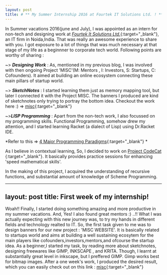 ```yaml
---
layout: post
title: # ** My Summer Internship 2016 at Fourtek IT Solutions Ltd. ! **
--- 
```

In Summer vacations 2016(june and July), I was appointed as an intern for non-tech and designing work at [_Fourtek It Solutions Ltd._](www.fourtek.com){:target="_blank"}, an IT firm in Noida,India.
That was really an awesome experience to share with you. I got exposure to a lot of things that was much necessary at that stage of my life as a beginnner to corporate tech world.
Following points are worthy of sharing :

 ~> **_Designing Work_** : As, mentioned in my previous blog, I was involved with then ongoing Project 'MISC'(M: Mentors , I: Investors, S: Startups, C: Cofounders). It aimed at building an online ecosystem connecting these main pillars of startup world.

 ~> **_SketchNotes_** : I started learning them just as memory mapping tool, but later I connected it with the Project MISC. The banners I produced are kind of sketchnotes only trying to portray the bottom idea.
 Checkout the work here :) =>  [misc](http://usonmoon.com/misc/){:target="_blank"}

 ~>**_LISP Programming_** : Apart from the non-tech work, I also focussed on my programming skills. Functional Programming, somehow drew my attention, and I started learning Racket (a dialect of Lisp) using Dr.Racket IDE.


 *Refer to this => [4 Major Programming Paradigms](http://people.cs.aau.dk/~normark/prog3-03/html/notes/paradigms_themes-paradigm-overview-section.html){:target="_blank"} *


 As I believe in contextual learning, So, I decided to work on [ Project CodeCat ](https://github.com/arushi-bhatt/CodeCat){:target="_blank"}. It basically provides practice sessions for enhancing 'speed mathematical skills'.


 In the making of this project, I acquired the understanding of recursive functions, and substantial amount of knowledge of Scheme Programming.
 




---
layout: post
title: First week of my internship!
---
Woah!! 
Finally, I started doing something amazing and more productive in my summer vacations.
And, Yes! I  also found great mentors  :) ..!!
What I was actually expecting with this new journey was, to try my hands in different fields  and technology realted to IT.
So, the first task given to me was to design banners for our new project : 'MISC WEBSITE'. It is basically related to startups world and aims at building a well sustaining ecosytem for the main players like cofounders,investors,mentors,and ofcourse the startup idea.
As a beginner,I started my task, by reading more about sketchnotes, designing freewares like GIMP, INKSCAPE , and KRITA. Though, I learnt at  substantially great level in inkscape, but I preffered GIMP. Gimp works best for bitmap images.
After a one week's work, I produced the desired result, which you can easily check out on this link : 
[misc](http://usonmoon.com/misc/){:target="_blank"}

